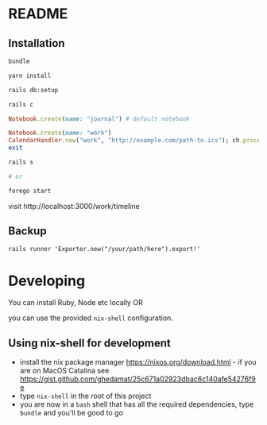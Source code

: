# README

## Installation

```bash
bundle

yarn install

rails db:setup

rails c
```
```ruby
Notebook.create(name: "journal") # default notebook

Notebook.create(name: "work")
CalendarHandler.new("work", "http://example.com/path-to.ics"); ch.process!
exit
```
```bash
rails s

# or

forego start
```

visit http://localhost:3000/work/timeline

## Backup

```
rails runner 'Exporter.new("/your/path/here").export!'
```

# Developing

You can install Ruby, Node etc locally OR

you can use the provided `nix-shell` configuration.

## Using nix-shell for development

* install the nix package manager https://nixos.org/download.html - if you are on MacOS Catalina see https://gist.github.com/ghedamat/25c671a02923dbac6c140afe54276f9e
* type `nix-shell` in the root of this project
* you are now in a `bash` shell that has all the required dependencies, type `bundle` and you'll be good to go
